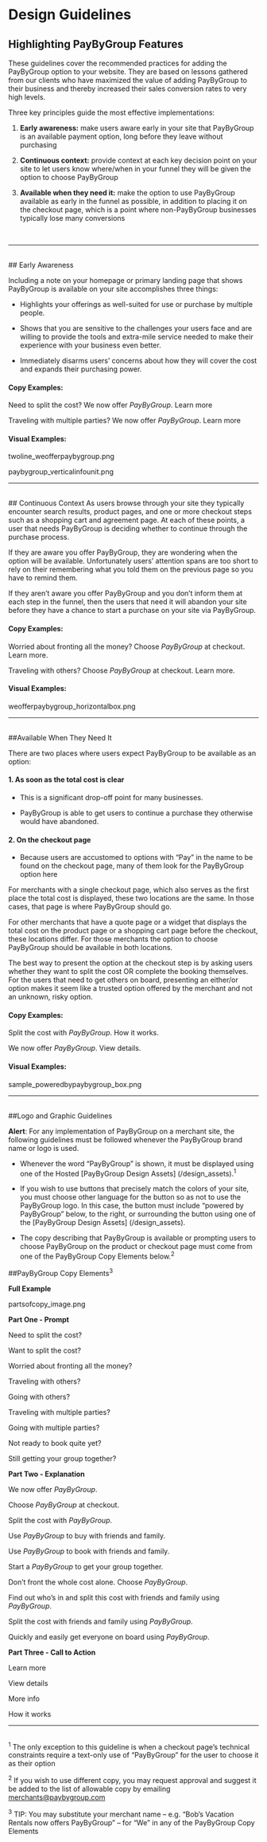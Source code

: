 # Design Guidelines 
## Highlighting PayByGroup Features

These guidelines cover the recommended practices for adding the PayByGroup option to your website. They are based on lessons gathered from our clients who have maximized the value of adding PayByGroup to their business and thereby increased their sales conversion rates to very high levels.

Three key principles guide the most effective implementations:

1.	**Early awareness:** make users aware early in your site that PayByGroup is an available payment option, long before they leave without purchasing 

2.	**Continuous context:** provide context at each key decision point on your site to let users know where/when in your funnel they will be given the option to choose PayByGroup

3.	**Available when they need it:** make the option to use PayByGroup available as early in the funnel as possible, in addition to placing it on the checkout page, which is a point where non-PayByGroup businesses typically lose many conversions
<br>
<hr>
<br>
## Early Awareness

Including a note on your homepage or primary landing page that shows PayByGroup is available on your site accomplishes three things:

  - Highlights your offerings as well-suited for use or purchase by multiple people.

  - Shows that you are sensitive to the challenges your users face and are willing to provide the tools and extra-mile service needed to make their experience with your business even better.

  - Immediately disarms users’ concerns about how they will cover the cost and expands their purchasing power.

#### Copy Examples:

Need to split the cost? We now offer *PayByGroup*. Learn more   

Traveling with multiple parties? We now offer *PayByGroup*. Learn more


#### Visual Examples:

twoline_weofferpaybygroup.png

paybygroup_verticalinfounit.png
<br>
<hr>
<br>
## Continuous Context
As users browse through your site they typically encounter search results, product pages, and one or more checkout steps such as a shopping cart and agreement page. At each of these points, a user that needs PayByGroup is deciding whether to continue through the purchase process. 

If they are aware you offer PayByGroup, they are wondering when the option will be available. Unfortunately users’ attention spans are too short to rely on their remembering what you told them on the previous page so you have to remind them. 

If they aren’t aware you offer PayByGroup and you don’t inform them at each step in the funnel, then the users that need it will abandon your site before they have a chance to start a purchase on your site via PayByGroup.

#### Copy Examples:

Worried about fronting all the money? Choose *PayByGroup* at checkout. Learn more.

Traveling with others? Choose *PayByGroup* at checkout. Learn more.

#### Visual Examples:

weofferpaybygroup_horizontalbox.png
<br>
<hr>
<br>
##Available When They Need It

There are two places where users expect PayByGroup to be available as an option:

#### 1.  As soon as the total cost is clear
  - This is a significant drop-off point for many businesses.

  - PayByGroup is able to get users to continue a purchase they otherwise would have abandoned.

#### 2.  On the checkout page
  - Because users are accustomed to options with “Pay” in the name to be found on the checkout page, many of them look for the PayByGroup option here

For merchants with a single checkout page, which also serves as the first place the total cost is displayed, these two locations are the same. In those cases, that page is where PayByGroup should go.

For other merchants that have a quote page or a widget that displays the total cost on the product page or a shopping cart page before the checkout, these locations differ. For those merchants the option to choose PayByGroup should be available in both locations.

The best way to present the option at the checkout step is by asking users whether they want to split the cost OR complete the booking themselves. For the users that need to get others on board, presenting an either/or option makes it seem like a trusted option offered by the merchant and not an unknown, risky option. 


#### Copy Examples:

Split the cost with *PayByGroup*. How it works.

We now offer *PayByGroup*. View details.

#### Visual Examples:

sample_poweredbypaybygroup_box.png
<br>
<hr>
<br>
##Logo and Graphic Guidelines

<div class="alert tip">
  <p><strong>Alert</strong>: For any implementation of PayByGroup on a merchant site, the following guidelines must be followed whenever the PayByGroup brand name or logo is used.</p>
</div>

  - Whenever the word “PayByGroup” is shown, it must be displayed using one of the Hosted [PayByGroup Design Assets] (/design_assets).<sup>1</sup> 

  - If you wish to use buttons that precisely match the colors of your site, you must choose other language for the button so as not to use the PayByGroup logo. In this case, the button must include “powered by PayByGroup” below, to the right, or surrounding the button using one of the [PayByGroup Design Assets] (/design_assets). 

  - The copy describing that PayByGroup is available or prompting users to choose PayByGroup on the product or checkout page must come from one of the PayByGroup Copy Elements below.<sup>2</sup>

##PayByGroup Copy Elements<sup>3</sup>

**Full Example**

partsofcopy_image.png

**Part One - Prompt**

Need to split the cost?

Want to split the cost?

Worried about fronting all the money? 

Traveling with others? 

Going with others?

Traveling with multiple parties? 

Going with multiple parties?

Not ready to book quite yet?

Still getting your group together?


**Part Two - Explanation**

We now offer *PayByGroup*.

Choose *PayByGroup* at checkout.

Split the cost with *PayByGroup*.

Use *PayByGroup* to buy with friends and family.

Use *PayByGroup* to book with friends and family.

Start a *PayByGroup* to get your group together.

Don’t front the whole cost alone. Choose *PayByGroup*.

Find out who’s in and split this cost with friends and family using *PayByGroup*.

Split the cost with friends and family using *PayByGroup*.

Quickly and easily get everyone on board using *PayByGroup*.


**Part Three - Call to Action**

Learn more

View details

More info

How it works
<br>
<hr>
<br>
<sup>1</sup>  The only exception to this guideline is when a checkout page’s technical constraints require a text-only use of “PayByGroup” for the user to choose it as their option

<sup>2</sup>  If you wish to use different copy, you may request approval and suggest it be added to the list of allowable copy by emailing merchants@paybygroup.com 

<sup>3</sup>  TIP: You may substitute your merchant name – e.g. “Bob’s Vacation Rentals now offers PayByGroup” – for “We” in any of the PayByGroup Copy Elements
